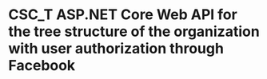 # CSC_T  ASP.NET Core Web API for the tree structure of the organization with user authorization through Facebook
